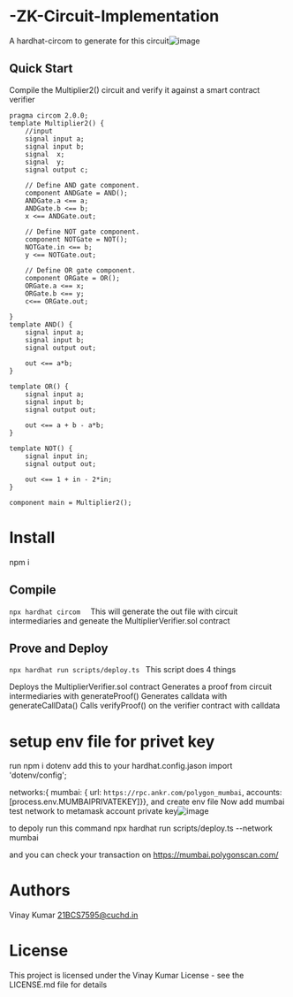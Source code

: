 # -ZK-Circuit-Implementation
A hardhat-circom  to generate for this circuit![image](https://github.com/VinayKumar2004/-ZK-Circuit-Implementation/assets/94241385/7ad735a9-e0f2-4ada-a8d7-78eff84f5722)
## Quick Start
Compile the Multiplier2() circuit and verify it against a smart contract verifier
```
pragma circom 2.0.0;
template Multiplier2() {
    //input 
    signal input a;
    signal input b;
    signal  x;
    signal  y;
    signal output c;

    // Define AND gate component.
    component ANDGate = AND();
    ANDGate.a <== a;
    ANDGate.b <== b;
    x <== ANDGate.out;

    // Define NOT gate component.
    component NOTGate = NOT();
    NOTGate.in <== b;
    y <== NOTGate.out;

    // Define OR gate component.
    component ORGate = OR();
    ORGate.a <== x;
    ORGate.b <== y;
    c<== ORGate.out;

}
template AND() {
    signal input a;
    signal input b;
    signal output out;

    out <== a*b;
}

template OR() {
    signal input a;
    signal input b;
    signal output out;

    out <== a + b - a*b;
}

template NOT() {
    signal input in;
    signal output out;

    out <== 1 + in - 2*in;
}

component main = Multiplier2();
```
# Install
npm i

## Compile
```npx hardhat circom  ```
This will generate the out file with circuit intermediaries and geneate the MultiplierVerifier.sol contract

## Prove and Deploy
```npx hardhat run scripts/deploy.ts ```
This script does 4 things

Deploys the MultiplierVerifier.sol contract
Generates a proof from circuit intermediaries with generateProof()
Generates calldata with generateCallData()
Calls verifyProof() on the verifier contract with calldata
# setup env file for privet key 
  run  npm i dotenv
  add this to your hardhat.config.jason 
  import 'dotenv/config';
  
   networks:{
  mumbai: {
    url: `https://rpc.ankr.com/polygon_mumbai`,
    accounts: [process.env.MUMBAIPRIVATEKEY]}},
    and create env file 
 Now  add mumbai test network to metamask account private key![image](https://github.com/VinayKumar2004/-ZK-Circuit-Implementation/assets/94241385/dafbd449-f612-49a5-885f-a2dba6a5281b)

 
 to depoly run this command 
 npx hardhat run scripts/deploy.ts --network mumbai
 
 and you can check your transaction on https://mumbai.polygonscan.com/ 
 
# Authors
Vinay Kumar 21BCS7595@cuchd.in

# License
This project is licensed under the Vinay Kumar License - see the LICENSE.md file for details
